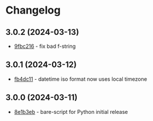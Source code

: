 # Changelog

## 3.0.2 (2024-03-13)

- [9fbc216](https://github.com/craigahobbs/bare-script-py/commit/9fbc216) - fix bad f-string

## 3.0.1 (2024-03-12)

- [fb4dc11](https://github.com/craigahobbs/bare-script-py/commit/fb4dc11) - datetime iso format now uses local timezone

## 3.0.0 (2024-03-11)

- [8e1b3eb](https://github.com/craigahobbs/bare-script-py/commit/8e1b3eb) - bare-script for Python initial release
